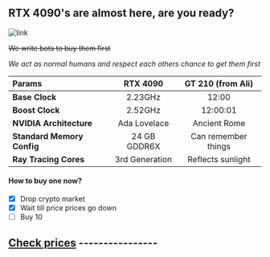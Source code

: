 
## RTX 4090's are almost here, are you ready?
![link](https://www.nvidia.com/content/dam/en-zz/Solutions/geforce/ada/rtx-4090/geforce-ada-4090-web-og-1200x630.jpg)

~~We write bots to buy them first~~

_We act as normal humans and respect each others chance to get them first_

|    **Params**   | **RTX 4090** |  **GT 210 (from Ali)**   |
| :---        |    :----:   |          :----: |
| **Base Clock**      | 2.23GHz     | 12:00   |
| **Boost Clock** | 2.52GHz | 12:00:01 |
| **NVIDIA Architecture** | Ada Lovelace | Ancient Rome |
| **Standard Memory Config** | 24 GB GDDR6X | Can remember things |
| **Ray Tracing Cores** | 3rd Generation | Reflects sunlight |





#### How to buy one now?
- [x] Drop crypto market
- [x] Wait till price prices go down
- [ ] Buy 10

## [Check prices](./prices) ----------------
